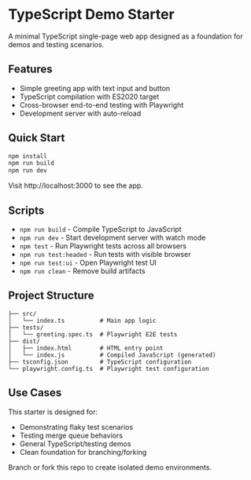 # TypeScript Demo Starter

A minimal TypeScript single-page web app designed as a foundation for demos and testing scenarios.

## Features

- Simple greeting app with text input and button
- TypeScript compilation with ES2020 target
- Cross-browser end-to-end testing with Playwright
- Development server with auto-reload

## Quick Start

```bash
npm install
npm run build
npm run dev
```

Visit http://localhost:3000 to see the app.

## Scripts

- `npm run build` - Compile TypeScript to JavaScript
- `npm run dev` - Start development server with watch mode
- `npm test` - Run Playwright tests across all browsers
- `npm run test:headed` - Run tests with visible browser
- `npm run test:ui` - Open Playwright test UI
- `npm run clean` - Remove build artifacts

## Project Structure

```
├── src/
│   └── index.ts          # Main app logic
├── tests/
│   └── greeting.spec.ts  # Playwright E2E tests
├── dist/
│   ├── index.html        # HTML entry point
│   └── index.js          # Compiled JavaScript (generated)
├── tsconfig.json         # TypeScript configuration
└── playwright.config.ts  # Playwright test configuration
```

## Use Cases

This starter is designed for:
- Demonstrating flaky test scenarios
- Testing merge queue behaviors  
- General TypeScript/testing demos
- Clean foundation for branching/forking

Branch or fork this repo to create isolated demo environments.
